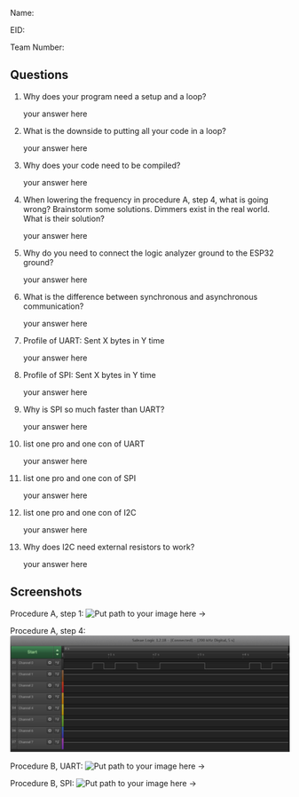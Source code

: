Name:

EID:

Team Number:

## Questions

1. Why does your program need a setup and a loop?

    your answer here

2. What is the downside to putting all your code in a loop?

    your answer here

3. Why does your code need to be compiled?

    your answer here

4. When lowering the frequency in procedure A, step 4, what is going wrong? Brainstorm some solutions. Dimmers exist in the real world. What is their solution?

    your answer here

5. Why do you need to connect the logic analyzer ground to the ESP32 ground?

    your answer here

6. What is the difference between synchronous and asynchronous communication?

    your answer here

7. Profile of UART: Sent X bytes in Y time 

    your answer here

8. Profile of SPI: Sent X bytes in Y time

    your answer here

9. Why is SPI so much faster than UART?

    your answer here

10. list one pro and one con of UART

    your answer here

11. list one pro and one con of SPI

    your answer here

12. list one pro and one con of I2C

    your answer here

13. Why does I2C need external resistors to work?

    your answer here

## Screenshots

Procedure A, step 1:
![Put path to your image here ->](img/placeholder.png)

Procedure A, step 4:
![Logic Analyzer Image](img/report.PNG)

Procedure B, UART:
![Put path to your image here ->](img/placeholder.png)

Procedure B, SPI:
![Put path to your image here ->](img/placeholder.png)
